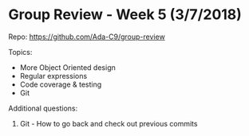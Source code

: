 # Group Review - Week 5 (3/7/2018)

Repo: https://github.com/Ada-C9/group-review

Topics:
* More Object Oriented design
* Regular expressions
* Code coverage & testing
* Git

Additional questions:
1. Git - How to go back and check out previous commits
